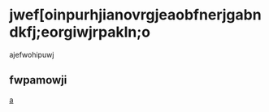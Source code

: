 # jwef[oinpurhjianovrgjeaobfnerjgabndkfj;eorgiwjrpakln;o
ajefwohipuwj

## fwpamowji

[a](http:localhost:8000)

